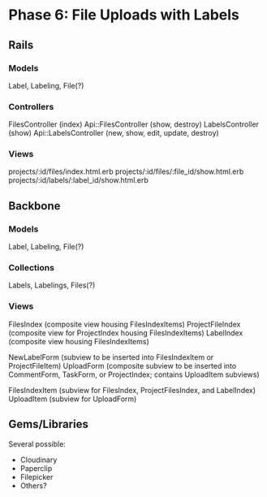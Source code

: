 # Phase 6: File Uploads with Labels

## Rails
### Models
Label, Labeling, File(?)

### Controllers
FilesController (index)
Api::FilesController (show, destroy)
LabelsController (show)
Api::LabelsController (new, show, edit, update, destroy)

### Views
projects/:id/files/index.html.erb
projects/:id/files/:file_id/show.html.erb
projects/:id/labels/:label_id/show.html.erb

## Backbone
### Models
Label, Labeling, File(?)

### Collections
Labels, Labelings, Files(?)

### Views
FilesIndex (composite view housing FilesIndexItems)
ProjectFileIndex (composite view for ProjectIndex housing FilesIndexItems)
LabelIndex (composite view housing FilesIndexItems)

NewLabelForm (subview to be inserted into FilesIndexItem or ProjectFileItem)
UploadForm (composite subview to be inserted into CommentForm, TaskForm, or ProjectIndex; contains UploadItem subviews)

FilesIndexItem (subview for FilesIndex, ProjectFilesIndex, and LabelIndex)
UploadItem (subview for UploadForm)

## Gems/Libraries
Several possible:
- Cloudinary
- Paperclip
- Filepicker
- Others?
